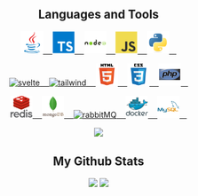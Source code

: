 <h2  align="center">Languages and Tools</h2>

<p  align="center">


<a  href="https://www.java.com"  target="_blank"  rel="noreferrer">
<img  src="https://raw.githubusercontent.com/devicons/devicon/master/icons/java/java-original.svg"  alt="java"  width="40"  height="40" >ㅤ </img>
</a>

<a  href="https://www.typescriptlang.org/"  target="_blank"  rel="noreferrer">
<img  src="https://raw.githubusercontent.com/devicons/devicon/master/icons/typescript/typescript-original.svg"  alt="typescript"  width="40"  height="40" >ㅤ </img>
</a>

<a  href="https://nodejs.org"  target="_blank"  rel="noreferrer">
<img  src="https://raw.githubusercontent.com/devicons/devicon/master/icons/nodejs/nodejs-original-wordmark.svg"  alt="nodejs"  width="40"  height="40" >ㅤ </img>
</a>

<a  href="https://developer.mozilla.org/en-US/docs/Web/JavaScript"  target="_blank"  rel="noreferrer">
<img  src="https://raw.githubusercontent.com/devicons/devicon/master/icons/javascript/javascript-original.svg"  alt="javascript"  width="40"  height="40" >ㅤ </img>
</a>

<a  href="https://www.python.org"  target="_blank"  rel="noreferrer">
<img  src="https://raw.githubusercontent.com/devicons/devicon/master/icons/python/python-original.svg"  alt="python"  width="40"  height="40" >ㅤ </img>
</a>

    
</p>
<p  align="center">
    
<a  href="https://svelte.dev"  target="_blank"  rel="noreferrer">
<img  src="https://upload.wikimedia.org/wikipedia/commons/1/1b/Svelte_Logo.svg"  alt="svelte"  width="40"  height="40" >ㅤ </img>
</a>
    
<a  href="https://tailwindcss.com/"  target="_blank"  rel="noreferrer">
<img  src="https://www.vectorlogo.zone/logos/tailwindcss/tailwindcss-icon.svg"  alt="tailwind"  width="40"  height="40" >ㅤ </img>
</a>

<a  href="https://www.w3.org/html/"  target="_blank"  rel="noreferrer">
<img  src="https://raw.githubusercontent.com/devicons/devicon/master/icons/html5/html5-original-wordmark.svg"  alt="html5"  width="40"  height="40" >ㅤ </img>
</a>

<a  href="https://www.w3schools.com/css/"  target="_blank"  rel="noreferrer">
<img  src="https://raw.githubusercontent.com/devicons/devicon/master/icons/css3/css3-original-wordmark.svg"  alt="css3"  width="40"  height="40" >ㅤ </img>
</a>

<a  href="https://www.php.net"  target="_blank"  rel="noreferrer">
<img  src="https://raw.githubusercontent.com/devicons/devicon/master/icons/php/php-original.svg"  alt="php"  width="40"  height="40" >ㅤ </img>
</a>

</p>
<p  align="center">
  
<a  href="https://redis.io"  target="_blank"  rel="noreferrer">
<img  src="https://raw.githubusercontent.com/devicons/devicon/master/icons/redis/redis-original-wordmark.svg"  alt="redis"  width="40"  height="40" >ㅤ </img>
</a>

<a  href="https://www.mongodb.com/"  target="_blank"  rel="noreferrer">
<img  src="https://raw.githubusercontent.com/devicons/devicon/master/icons/mongodb/mongodb-original-wordmark.svg"  alt="mongodb"  width="40"  height="40" >ㅤ</img>
</a>

<a  href="https://www.rabbitmq.com"  target="_blank"  rel="noreferrer">
<img  src="https://www.vectorlogo.zone/logos/rabbitmq/rabbitmq-icon.svg"  alt="rabbitMQ"  width="40"  height="40" >ㅤ </img>
</a>

<a  href="https://www.docker.com/"  target="_blank"  rel="noreferrer">
<img  src="https://raw.githubusercontent.com/devicons/devicon/master/icons/docker/docker-original-wordmark.svg"  alt="docker"  width="40"  height="40" >ㅤ </img>
</a>

<a  href="https://www.mysql.com/"  target="_blank"  rel="noreferrer">
<img  src="https://raw.githubusercontent.com/devicons/devicon/master/icons/mysql/mysql-original-wordmark.svg"  alt="mysql"  width="40"  height="40" >ㅤ </img>
</a>

</p>

<p align="center">
<img src="https://img.shields.io/badge/IntelliJIDEA-000000.svg?style=for-the-badge&logo=intellij-idea&logoColor=white"/>
</p>
          


<h2 align="center">My Github Stats</h2>
<p  align="center">
<img src="https://github-readme-stats.vercel.app/api?username=anuraghazra&show_icons=true&theme=github_dark&line_height=20"/>
<img src="https://github-readme-stats.vercel.app/api/top-langs/?username=anuraghazra&layout=compact&theme=github_dark&card_width=448"/>

</p>
